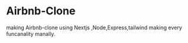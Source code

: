# Airbnb-Clone
 making Airbnb-clone using  Nextjs ,Node,Express,tailwind making every funcanality manally.
